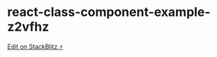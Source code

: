 # react-class-component-example-z2vfhz

[Edit on StackBlitz ⚡️](https://stackblitz.com/edit/react-class-component-example-z2vfhz)